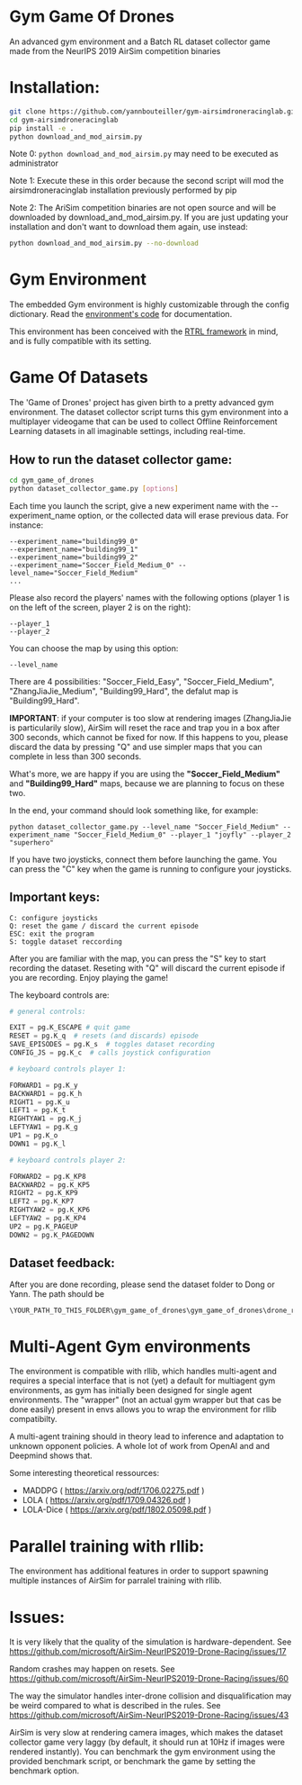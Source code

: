 # Gym Game Of Drones

An advanced gym environment and a Batch RL dataset collector game made from the NeurIPS 2019 AirSim competition binaries

# Installation:

```bash
git clone https://github.com/yannbouteiller/gym-airsimdroneracinglab.git
cd gym-airsimdroneracinglab
pip install -e .
python download_and_mod_airsim.py
```
Note 0: `python download_and_mod_airsim.py` may need to be executed as administrator

Note 1: Execute these in this order because the second script will mod the airsimdroneracinglab installation previously performed by pip

Note 2: The AriSim competition binaries are not open source and will be downloaded by download_and_mod_airsim.py.
If you are just updating your installation and don't want to download them again, use instead:

```bash
python download_and_mod_airsim.py --no-download
```

# Gym Environment

The embedded Gym environment is highly customizable through the config dictionary. Read the [environment's code](https://github.com/yannbouteiller/gym-airsimdroneracinglab/blob/main/gym_game_of_drones/envs/multi_agent/gym_airsimdroneracinglab/airsimdroneracinglab_env.py) for documentation.

This environment has been conceived with the [RTRL framework](https://arxiv.org/abs/1911.04448) in mind, and is fully compatible with its setting.

# Game Of Datasets

The 'Game of Drones' project has given birth to a pretty advanced gym environment. The dataset collector script turns this gym environment into a multiplayer videogame that can be used to collect Offline Reinforcement Learning datasets in all imaginable settings, including real-time. 

## How to run the dataset collector game:

```bash
cd gym_game_of_drones
python dataset_collector_game.py [options]
```
Each time you launch the script, give a new experiment name with the --experiment_name option, or the collected data will erase previous data. For instance:
```
--experiment_name="building99_0"
--experiment_name="building99_1"
--experiment_name="building99_2"
--experiment_name="Soccer_Field_Medium_0" --level_name="Soccer_Field_Medium"
...
```
Please also record the players' names with the following options (player 1 is on the left of the screen, player 2 is on the right):
```
--player_1
--player_2
```

You can choose the map by using this option:

```
--level_name
```
There are 4 possibilities: "Soccer_Field_Easy", "Soccer_Field_Medium", "ZhangJiaJie_Medium", "Building99_Hard", the defalut map is "Building99_Hard". 

**IMPORTANT**: if your computer is too slow at rendering images (ZhangJiaJie is particularily slow), AirSim will reset the race and trap you in a box after 300 seconds, which cannot be fixed for now. If this happens to you, please discard the data by pressing "Q" and use simpler maps that you can complete in less than 300 seconds.

What's more, we are happy if you are using the **"Soccer_Field_Medium"** and **"Building99_Hard"** maps, because we are planning to focus on these two.

In the end, your command should look something like, for example:

```
python dataset_collector_game.py --level_name "Soccer_Field_Medium" --experiment_name "Soccer_Field_Medium_0" --player_1 "joyfly" --player_2 "superhero"
```

If you have two joysticks, connect them before launching the game. You can press the "C" key when the game is running to configure your joysticks.

## Important keys:
```
C: configure joysticks
Q: reset the game / discard the current episode
ESC: exit the program
S: toggle dataset reccording
``` 
After you are familiar with the map, you can press the "S" key to start recording the dataset.
Reseting with "Q" will discard the current episode if you are recording.
Enjoy playing the game!


The keyboard controls are:


```python
# general controls:

EXIT = pg.K_ESCAPE # quit game
RESET = pg.K_q  # resets (and discards) episode
SAVE_EPISODES = pg.K_s  # toggles dataset recording
CONFIG_JS = pg.K_c  # calls joystick configuration

# keyboard controls player 1:

FORWARD1 = pg.K_y
BACKWARD1 = pg.K_h
RIGHT1 = pg.K_u
LEFT1 = pg.K_t
RIGHTYAW1 = pg.K_j
LEFTYAW1 = pg.K_g
UP1 = pg.K_o
DOWN1 = pg.K_l

# keyboard controls player 2:

FORWARD2 = pg.K_KP8
BACKWARD2 = pg.K_KP5
RIGHT2 = pg.K_KP9
LEFT2 = pg.K_KP7
RIGHTYAW2 = pg.K_KP6
LEFTYAW2 = pg.K_KP4
UP2 = pg.K_PAGEUP
DOWN2 = pg.K_PAGEDOWN
```

## Dataset feedback: 

After you are done recording, please send the dataset folder to Dong or Yann. The path should be 

```
\YOUR_PATH_TO_THIS_FOLDER\gym_game_of_drones\gym_game_of_drones\drone_racing_dataset_collector\dataset\*.pkl
```

# Multi-Agent Gym environments

The environment is compatible with rllib, which handles multi-agent and requires a special interface that is not (yet) a default for multiagent gym environments, as gym has initially been designed for single agent environments. The "wrapper" (not an actual gym wrapper but that cas be done easily) present in envs allows you to wrap the environment for rllib compatibilty.

A multi-agent training should in theory lead to inference and adaptation to unknown opponent policies. A whole lot of work from OpenAI and and Deepmind shows that.

Some interesting theoretical ressources:
- MADDPG ( https://arxiv.org/pdf/1706.02275.pdf )
- LOLA ( https://arxiv.org/pdf/1709.04326.pdf )
- LOLA-Dice ( https://arxiv.org/pdf/1802.05098.pdf )

# Parallel training with rllib:

The environment has additional features in order to support spawning multiple instances of AirSim for parralel training with rllib.

# Issues:

It is very likely that the quality of the simulation is hardware-dependent. See https://github.com/microsoft/AirSim-NeurIPS2019-Drone-Racing/issues/17

Random crashes may happen on resets. See https://github.com/microsoft/AirSim-NeurIPS2019-Drone-Racing/issues/60

The way the simulator handles inter-drone collision and disqualification may be weird compared to what is described in the rules. See https://github.com/microsoft/AirSim-NeurIPS2019-Drone-Racing/issues/43

AirSim is very slow at rendering camera images, which makes the dataset collector game very laggy (by default, it should run at 10Hz if images were rendered instantly). You can benchmark the gym environment using the provided benchmark script, or benchmark the game by setting the benchmark option.
